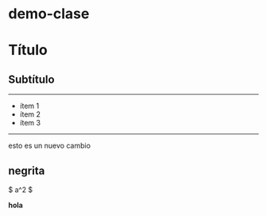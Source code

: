 # demo-clase
# Título
## Subtítulo
---

* ítem 1
* ítem 2
* ítem 3
---
esto es un nuevo cambio

**negrita**
---
$ a^2 $

**hola**
